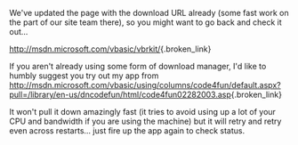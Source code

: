 We've updated the page with the download URL already (some fast work on the part of our site team there), so you might want to go back and check it out...

<http://msdn.microsoft.com/vbasic/vbrkit/>{.broken_link}
  


If you aren't already using some form of download manager, I'd like to humbly suggest you try out my app from <http://msdn.microsoft.com/vbasic/using/columns/code4fun/default.aspx?pull=/library/en-us/dncodefun/html/code4fun02282003.asp>{.broken_link}

It won't pull it down amazingly fast (it tries to avoid using up a lot of your CPU and bandwidth if you are using the machine) but it will retry and retry even across restarts... just fire up the app again to check status.